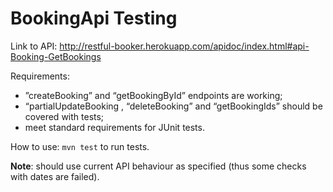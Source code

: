 # BookingApi Testing

Link to API: http://restful-booker.herokuapp.com/apidoc/index.html#api-Booking-GetBookings 


Requirements:
* ”createBooking” and “getBookingById” endpoints are working;
* “partialUpdateBooking , “deleteBooking” and “getBookingIds” should be covered with tests;
* meet standard requirements for JUnit tests.


How to use:
```mvn test``` to run tests.


**Note**: should use current API behaviour as specified (thus some checks with dates are failed).
